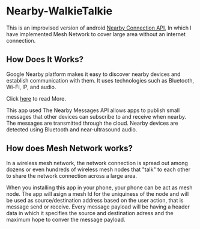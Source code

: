 # Nearby-WalkieTalkie

This is an improvised version of android [Nearby Connection API](https://github.com/googlesamples/android-nearby/tree/master/connections/walkietalkie), In which I have implemented Mesh Network to cover large area without an internet connection.  

## How Does It Works?

Google Nearby  platform makes it easy to discover nearby devices and establish communication with them. It uses technologies such as Bluetooth, Wi-Fi, IP, and audio.

Click [here](https://developers.google.com/nearby/) to read More. 

This app used The Nearby Messages API allows apps to publish small messages that other devices can subscribe to and receive when nearby. The messages are transmitted through the cloud. Nearby devices are detected using Bluetooth and near-ultrasound audio.

## How does Mesh Network works?

In a wireless mesh network, the network connection is spread out among dozens or even hundreds of wireless mesh nodes that "talk" to each other to share the network connection across a large area.

When you installing this app in your phone, your phone can be act as mesh node. The app will asign a mesh Id for the uniquiness of the node and will be used as source/destination address based on the user action, that is  message send  or receive. Every message payload will be having a header data in which it specifies the source and destination adress and the maximum hope to conver the message payload.  
